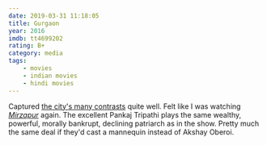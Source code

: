 ```yaml
---
date: 2019-03-31 11:18:05
title: Gurgaon
year: 2016
imdb: tt4699202
rating: B+
category: media
tags:
    - movies
    - indian movies
    - hindi movies
---
```


Captured [the city's many contrasts](https://www.theguardian.com/sustainable-business/2016/jul/04/gurgaon-life-city-built-private-companies-india-intel-google) quite well. Felt like I was watching [_Mirzapur_](/media/mirzapur) again. The excellent Pankaj Tripathi plays the same wealthy, powerful, morally bankrupt, declining patriarch as in the show. Pretty much the same deal if they'd cast a mannequin instead of Akshay Oberoi.

